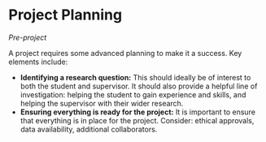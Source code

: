 # Project Planning

_Pre-project_

A project requires some advanced planning to make it a success. Key elements include:
- **Identifying a research question:** This should ideally be of interest to both the student and supervisor. It should also provide a helpful line of investigation: helping the student to gain experience and skills, and helping the supervisor with their wider research.
- **Ensuring everything is ready for the project:** It is important to ensure that everything is in place for the project. Consider: ethical approvals, data availability, additional collaborators.